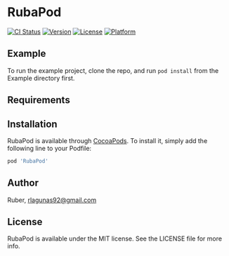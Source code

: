 # RubaPod

[![CI Status](http://img.shields.io/travis/Ruber/RubaPod.svg?style=flat)](https://travis-ci.org/Ruber/RubaPod)
[![Version](https://img.shields.io/cocoapods/v/RubaPod.svg?style=flat)](http://cocoapods.org/pods/RubaPod)
[![License](https://img.shields.io/cocoapods/l/RubaPod.svg?style=flat)](http://cocoapods.org/pods/RubaPod)
[![Platform](https://img.shields.io/cocoapods/p/RubaPod.svg?style=flat)](http://cocoapods.org/pods/RubaPod)

## Example

To run the example project, clone the repo, and run `pod install` from the Example directory first.

## Requirements

## Installation

RubaPod is available through [CocoaPods](http://cocoapods.org). To install
it, simply add the following line to your Podfile:

```ruby
pod 'RubaPod'
```

## Author

Ruber, rlagunas92@gmail.com

## License

RubaPod is available under the MIT license. See the LICENSE file for more info.
